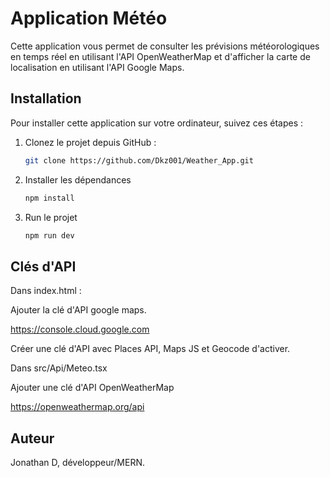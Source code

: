 # Application Météo

Cette application vous permet de consulter les prévisions météorologiques en temps réel en utilisant l'API OpenWeatherMap et d'afficher la carte de localisation en utilisant l'API Google Maps.

## Installation

Pour installer cette application sur votre ordinateur, suivez ces étapes :

1. Clonez le projet depuis GitHub :

   ```bash
   git clone https://github.com/Dkz001/Weather_App.git

2. Installer les dépendances

   ```bash
   npm install

3. Run le projet

   ```bash
   npm run dev
   
## Clés d'API

Dans index.html : 

Ajouter la clé d'API google maps.

https://console.cloud.google.com

Créer une clé d'API avec Places API, Maps JS et Geocode d'activer.


Dans src/Api/Meteo.tsx

Ajouter une clé d'API OpenWeatherMap

https://openweathermap.org/api


## Auteur

Jonathan D, développeur/MERN.
